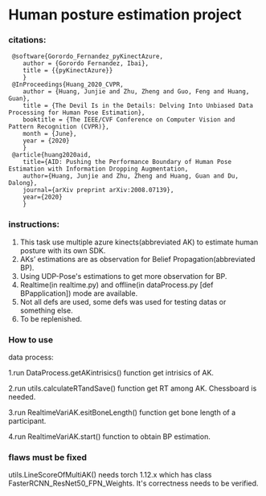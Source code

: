 # Human posture estimation project

### citations:
```
 @software{Gorordo_Fernandez_pyKinectAzure,
    author = {Gorordo Fernandez, Ibai},
    title = {{pyKinectAzure}}
    }
 @InProceedings{Huang_2020_CVPR,
    author = {Huang, Junjie and Zhu, Zheng and Guo, Feng and Huang, Guan},
    title = {The Devil Is in the Details: Delving Into Unbiased Data Processing for Human Pose Estimation},
    booktitle = {The IEEE/CVF Conference on Computer Vision and Pattern Recognition (CVPR)},
    month = {June},
    year = {2020}
    }
 @article{huang2020aid,
    title={AID: Pushing the Performance Boundary of Human Pose Estimation with Information Dropping Augmentation,
    author={Huang, Junjie and Zhu, Zheng and Huang, Guan and Du, Dalong},
    journal={arXiv preprint arXiv:2008.07139},
    year={2020}
    }
```
### instructions:
1. This task use multiple azure kinects(abbreviated AK) to estimate human posture with its own SDK.
2. AKs’ estimations are as observation for Belief Propagation(abbreviated BP).
3. Using UDP-Pose's estimations to get more observation for BP.
4. Realtime(in realtime.py) and offline(in dataProcess.py [def BPapplication]) mode are available.
5. Not all defs are used, some defs was used for testing datas or something else.
6. To be replenished.

### How to use
data process:</p>
1.run DataProcess.getAKintrisics() function get intrisics of AK.</p>
2.run utils.calculateRTandSave() function get RT among AK. Chessboard is needed.</p>
3.run RealtimeVariAK.esitBoneLength() function get bone length of a participant.</p>
4.run RealtimeVariAK.start() function to obtain BP estimation.</p>

### flaws must be fixed
utils.LineScoreOfMultiAK() needs torch 1.12.x which has class FasterRCNN_ResNet50_FPN_Weights. It's correctness needs to be verified.
